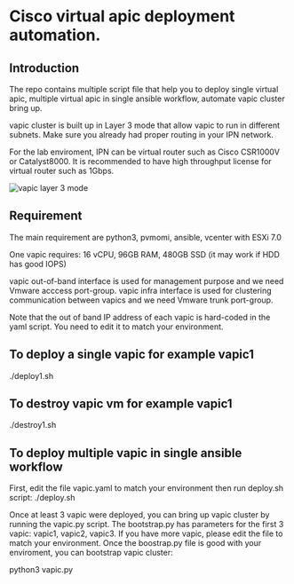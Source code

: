 # Cisco virtual apic deployment automation.
## Introduction
The repo contains multiple script file that help you to deploy single virtual apic, multiple virtual apic in single ansible workflow, automate vapic cluster bring up.

vapic cluster is built up in Layer 3 mode that allow vapic to run in different subnets. Make sure you already had proper routing in your IPN network.

For the lab enviroment, IPN can be virtual router such as Cisco CSR1000V or Catalyst8000. It is recommended to have high throughput license for virtual router such as 1Gbps.

![vapic layer 3 mode](https://ninjagoinsbu.s3.ap-southeast-2.amazonaws.com/images/vapic_l3.png)

## Requirement
The main requirement are python3, pvmomi, ansible, vcenter with ESXi 7.0

One vapic requires:
16 vCPU, 96GB RAM, 480GB SSD (it may work if HDD has good IOPS)

vapic out-of-band interface is used for management purpose and we need Vmware acccess port-group.
vapic infra interface is used for clustering communication between vapics and we need Vmware trunk port-group.

Note that the out of band IP address of each vapic is hard-coded in the yaml script. You need to edit it to match your environment.

## To deploy a single vapic for example vapic1
./deploy1.sh

## To destroy vapic vm for example vapic1
./destroy1.sh

## To deploy multiple vapic in single ansible workflow
First, edit the file vapic.yaml to match your environment then run deploy.sh script:
./deploy.sh

Once at least 3 vapic were deployed, you can bring up vapic cluster by running the vapic.py script. The bootstrap.py has parameters for the first 3 vapic: vapic1, vapic2, vapic3. If you have more vapic, please edit the file to match your environment. Once the boostrap.py file is good with your enviroment, you can bootstrap vapic cluster:

python3 vapic.py
